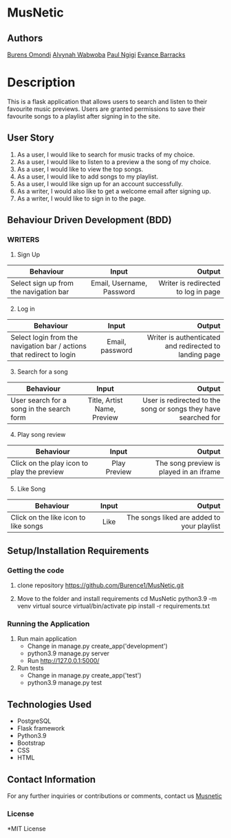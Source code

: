 # MusNetic

## Authors
 [Burens Omondi](https://github.com/Burence1)
 [Alvynah Wabwoba](https://github.com/alvynah)
 [Paul Ngigi](https://github.com/Paul-Ngigi)
 [Evance Barracks](https://github.com/Evance23)
 


# Description
This is a flask application that allows users to search and listen to their favourite music previews.
Users are granted permissions to save their favourite songs to a playlist after signing in to the site.



## User Story

1. As a user, I would like to search for music tracks of my choice.
2. As a user, I would like to listen to a preview a the song of my choice.
3. As a user, I would like to view the top songs.
4. As a user, I would like to add songs to my playlist.
5. As a user, I would like sign up for an account successfully.
6. As a writer, I would also like to get a welcome email after signing up.
7. As a writer, I would like to sign in to the page.


## Behaviour Driven Development (BDD)

### WRITERS

1. Sign Up

|Behaviour 	           |    Input 	                 |       Output          |
|----------------------------------------------|:-----------------------------------:|-----------------------------:|       
| Select sign up from the navigation bar    | Email, Username, Password|   Writer is redirected to log in page   |  


2. Log in

|Behaviour 	           |    Input 	                 |       Output          |
|----------------------------------------------|:-----------------------------------:|-----------------------------:|       
| Select login from the navigation bar / actions that redirect to login    | Email, password |  Writer is authenticated and redirected to landing page|  


3. Search for a song

|Behaviour 	           |    Input 	                 |       Output          |
|----------------------------------------------|:-----------------------------------:|-----------------------------:|       
| User search for a song in the search form    | Title, Artist Name, Preview| User is redirected to the song or songs they have searched for  |  


4. Play song review

|Behaviour 	           |    Input 	                 |       Output          |
|----------------------------------------------|:-----------------------------------:|-----------------------------:|       
| Click on the play icon to play the preview  | Play Preview|  The song preview is played in an iframe   |  

5. Like Song

|Behaviour 	           |    Input 	                 |       Output          |
|----------------------------------------------|:-----------------------------------:|-----------------------------:|       
| Click on the like icon to like songs   | Like| The songs liked are added to your playlist   |  




## Setup/Installation Requirements
### Getting the code
1. clone repository
    https://github.com/Burence1/MusNetic.git
    
2. Move to the folder and install requirements
    cd MusNetic
    python3.9 -m venv virtual
    source virtual/bin/activate
    pip install -r requirements.txt
### Running the Application
1. Run main application
   * Change in manage.py create_app('development')
   * python3.9 manage.py server
   * Run http://127.0.0.1:5000/
2. Run tests
   * Change in manage.py create_app('test')
   * python3.9 manage.py test

## Technologies Used

* PostgreSQL
* Flask framework
* Python3.9
* Bootstrap
* CSS
* HTML

## Contact Information
For any further inquiries or contributions or comments, contact us  [Musnetic](musnetic65@gmail.com)
### License
*MIT License